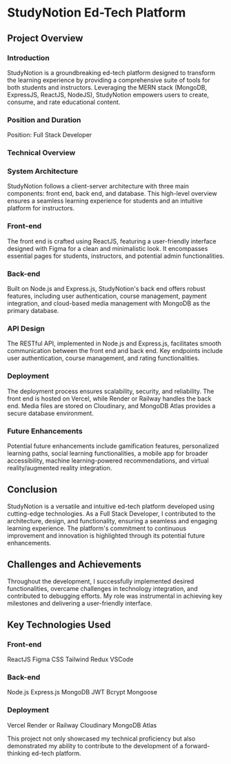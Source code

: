 # StudyNotion Ed-Tech Platform

## Project Overview

### Introduction
StudyNotion is a groundbreaking ed-tech platform designed to transform the learning experience by providing a comprehensive suite of tools for both students and instructors. Leveraging the MERN stack (MongoDB, ExpressJS, ReactJS, NodeJS), StudyNotion empowers users to create, consume, and rate educational content.

### Position and Duration
Position: Full Stack Developer

### Technical Overview

### System Architecture
StudyNotion follows a client-server architecture with three main components: front end, back end, and database. This high-level overview ensures a seamless learning experience for students and an intuitive platform for instructors.

### Front-end
The front end is crafted using ReactJS, featuring a user-friendly interface designed with Figma for a clean and minimalistic look. It encompasses essential pages for students, instructors, and potential admin functionalities.

### Back-end
Built on Node.js and Express.js, StudyNotion's back end offers robust features, including user authentication, course management, payment integration, and cloud-based media management with MongoDB as the primary database.

### API Design
The RESTful API, implemented in Node.js and Express.js, facilitates smooth communication between the front end and back end. Key endpoints include user authentication, course management, and rating functionalities.

### Deployment
The deployment process ensures scalability, security, and reliability. The front end is hosted on Vercel, while Render or Railway handles the back end. Media files are stored on Cloudinary, and MongoDB Atlas provides a secure database environment.

### Future Enhancements
Potential future enhancements include gamification features, personalized learning paths, social learning functionalities, a mobile app for broader accessibility, machine learning-powered recommendations, and virtual reality/augmented reality integration.

## Conclusion
StudyNotion is a versatile and intuitive ed-tech platform developed using cutting-edge technologies. As a Full Stack Developer, I contributed to the architecture, design, and functionality, ensuring a seamless and engaging learning experience. The platform's commitment to continuous improvement and innovation is highlighted through its potential future enhancements.

## Challenges and Achievements
Throughout the development, I successfully implemented desired functionalities, overcame challenges in technology integration, and contributed to debugging efforts. My role was instrumental in achieving key milestones and delivering a user-friendly interface.

## Key Technologies Used

### Front-end
ReactJS
Figma
CSS
Tailwind
Redux
VSCode

### Back-end
Node.js
Express.js
MongoDB
JWT
Bcrypt
Mongoose

### Deployment
Vercel
Render or Railway
Cloudinary
MongoDB Atlas

This project not only showcased my technical proficiency but also demonstrated my ability to contribute to the development of a forward-thinking ed-tech platform.
